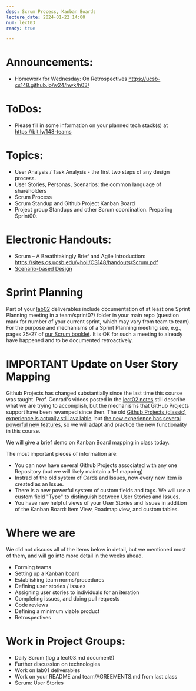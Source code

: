 ```yaml
---
desc: Scrum Process, Kanban Boards
lecture_date: 2024-01-22 14:00
num: lect03
ready: true

---
```

# Announcements: 
* Homework for Wednesday: On Retrospectives <https://ucsb-cs148.github.io/w24/hwk/h03/>

# ToDos: 
* Please fill in some information on your planned tech stack(s) at <https://bit.ly/148-teams> 

# Topics: 
* User Analysis / Task Analysis - the first two steps of any design process. 
* User Stories, Personas, Scenarios: the common language of shareholders 
* Scrum Process 
* Scrum Standup and Github Project Kanban Board 
* Project group Standups and other Scrum coordination. Preparing Sprint00.

# Electronic Handouts:
* Scrum – A Breathtakingly Brief and Agile Introduction: <https://sites.cs.ucsb.edu/~holl/CS148/handouts/Scrum.pdf>
* [Scenario-based Design](<https://sites.cs.ucsb.edu/~holl/CS148/handouts/Slides_ScenarioBasedDesign.pdf>)

# Sprint Planning
Part of your [lab02](https://ucsb-cs148.github.io/w24/lab/lab02/) deliverables include documentation of at least one Sprint Planning meeting in a team/sprint0?/ folder in your main repo (question mark for number of your current sprint, which may vary from team to team). For the purpose and mechanisms of a Sprint Planning meeting see, e.g., pages 25-27 of [our Scrum booklet](https://sites.cs.ucsb.edu/~holl/CS148/handouts/Scrum.pdf). It is OK for such a meeting to already have happened and to be documented retroactively.


# IMPORTANT Update on User Story Mapping

Github Projects has changed substantially since the last time this course was taught. Prof. Conrad's videos posted in the [lect02 notes](https://ucsb-cs148.github.io/w24/lectures/lect02/) still describe what we are trying to accomplish, but the mechanisms that GitHub Projects support have been revamped since then. The old [Github Projects (classic) experience is actually still available](https://docs.github.com/en/issues/organizing-your-work-with-project-boards), but [the new experience has several powerful new features](https://docs.github.com/en/issues/planning-and-tracking-with-projects/learning-about-projects/about-projects), so we will adapt and practice the new functionality in this course. 

We will give a brief demo on Kanban Board mapping in class today. 

The most important pieces of information are: 
* You can now have several Github Projects associated with any one Repository (but we will likely maintain a 1-1 mapping) 
* Instrad of the old system of Cards and Issues, now every new item is created as an Issue. 
* There is a new powerful system of custom fields and tags. We will use a custom field "Type" to distinguish between User Stories and Issues. 
* You have new helpful views of your User Stories and Issues in addition of the Kanban Board: Item View, Roadmap view, and custom tables. 

# Where we are

We did not discuss all of the items below in detail, but we mentioned most of them, and will go into more detail
in the weeks ahead.

* Forming teams
* Setting up a Kanban board
* Establishing team norms/procedures 
* Defining user stories / issues
* Assigning user stories to individuals for an iteration
* Completing issues, and doing pull requests
* Code reviews
* Defining a minimum viable product
* Retrospectives

# Work in Project Groups: 
* Daily Scrum (log a lect03.md document!)
* Further discussion on technologies
* Work on lab01 deliverables 
* Work on your README and team/AGREEMENTS.md from last class
* Scrum: User Stories